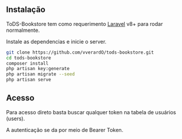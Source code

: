 ## Instalação

ToDS-Bookstore tem como requerimento [Laravel](https://laravel.com/docs/8.x) v8+  para rodar normalmente.

Instale as dependencias e inicie o server.

```sh
git clone https://github.com/vverardO/tods-bookstore.git
cd tods-bookstore
composer install
php artisan key:generate
php artisan migrate --seed
php artisan serve
```

## Acesso
Para acesso direto basta buscar qualquer token na tabela de usuários (users).

A autenticação se da por meio de Bearer Token.
